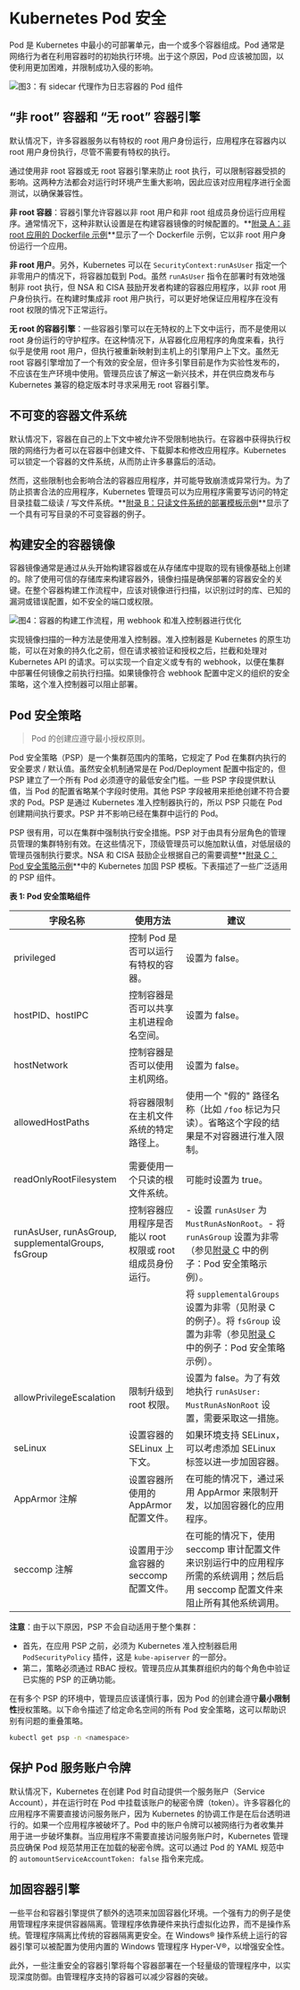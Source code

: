 # Kubernetes Pod 安全

Pod 是 Kubernetes 中最小的可部署单元，由一个或多个容器组成。Pod 通常是网络行为者在利用容器时的初始执行环境。出于这个原因，Pod 应该被加固，以使利用更加困难，并限制成功入侵的影响。

![图3：有 sidecar 代理作为日志容器的 Pod 组件](images/f3.jpg)

## “非 root” 容器和 “无 root” 容器引擎

默认情况下，许多容器服务以有特权的 root 用户身份运行，应用程序在容器内以 root 用户身份执行，尽管不需要有特权的执行。

通过使用非 root 容器或无 root 容器引擎来防止 root 执行，可以限制容器受损的影响。这两种方法都会对运行时环境产生重大影响，因此应该对应用程序进行全面测试，以确保兼容性。

**非 root 容器**：容器引擎允许容器以非 root 用户和非 root 组成员身份运行应用程序。通常情况下，这种非默认设置是在构建容器镜像的时候配置的。**[附录 A：非 root 应用的 Dockerfile 示例](appendix/a.md)**显示了一个 Dockerfile 示例，它以非 root 用户身份运行一个应用。

**非 root 用户**。另外，Kubernetes 可以在 `SecurityContext:runAsUser` 指定一个非零用户的情况下，将容器加载到 Pod。虽然 `runAsUser` 指令在部署时有效地强制非 root 执行，但 NSA 和 CISA 鼓励开发者构建的容器应用程序，以非 root 用户身份执行。在构建时集成非 root 用户执行，可以更好地保证应用程序在没有 root 权限的情况下正常运行。

**无 root 的容器引擎**：一些容器引擎可以在无特权的上下文中运行，而不是使用以 root 身份运行的守护程序。在这种情况下，从容器化应用程序的角度来看，执行似乎是使用 root 用户，但执行被重新映射到主机上的引擎用户上下文。虽然无 root 容器引擎增加了一个有效的安全层，但许多引擎目前是作为实验性发布的，不应该在生产环境中使用。管理员应该了解这一新兴技术，并在供应商发布与 Kubernetes 兼容的稳定版本时寻求采用无 root 容器引擎。

## 不可变的容器文件系统

默认情况下，容器在自己的上下文中被允许不受限制地执行。在容器中获得执行权限的网络行为者可以在容器中创建文件、下载脚本和修改应用程序。Kubernetes 可以锁定一个容器的文件系统，从而防止许多暴露后的活动。

然而，这些限制也会影响合法的容器应用程序，并可能导致崩溃或异常行为。为了防止损害合法的应用程序，Kubernetes 管理员可以为应用程序需要写访问的特定目录挂载二级读 / 写文件系统。**[附录 B：只读文件系统的部署模板示例](appendix/b.md)**显示了一个具有可写目录的不可变容器的例子。

## 构建安全的容器镜像

容器镜像通常是通过从头开始构建容器或在从存储库中提取的现有镜像基础上创建的。除了使用可信的存储库来构建容器外，镜像扫描是确保部署的容器安全的关键。在整个容器构建工作流程中，应该对镜像进行扫描，以识别过时的库、已知的漏洞或错误配置，如不安全的端口或权限。

![图4：容器的构建工作流程，用 webhook 和准入控制器进行优化](images/f4.jpg)

实现镜像扫描的一种方法是使用准入控制器。准入控制器是 Kubernetes 的原生功能，可以在对象的持久化之前，但在请求被验证和授权之后，拦截和处理对 Kubernetes API 的请求。可以实现一个自定义或专有的 webhook，以便在集群中部署任何镜像之前执行扫描。如果镜像符合 webhook 配置中定义的组织的安全策略，这个准入控制器可以阻止部署。

## Pod 安全策略

> Pod 的创建应遵守最小授权原则。

Pod 安全策略（PSP）是一个集群范围内的策略，它规定了 Pod 在集群内执行的安全要求 / 默认值。虽然安全机制通常是在 Pod/Deployment 配置中指定的，但 PSP 建立了一个所有 Pod 必须遵守的最低安全门槛。一些 PSP 字段提供默认值，当 Pod 的配置省略某个字段时使用。其他 PSP 字段被用来拒绝创建不符合要求的 Pod。PSP 是通过 Kubernetes 准入控制器执行的，所以 PSP 只能在 Pod 创建期间执行要求。PSP 并不影响已经在集群中运行的 Pod。

PSP 很有用，可以在集群中强制执行安全措施。PSP 对于由具有分层角色的管理员管理的集群特别有效。在这些情况下，顶级管理员可以施加默认值，对低层级的管理员强制执行要求。NSA 和 CISA 鼓励企业根据自己的需要调整**[附录 C：Pod 安全策略示例](appendix/c.md)**中的 Kubernetes 加固 PSP 模板。下表描述了一些广泛适用的 PSP 组件。

**表 1: Pod 安全策略组件**

| 字段名称                                           | 使用方法                                                   | 建议                                                         |
| -------------------------------------------------- | ---------------------------------------------------------- | ------------------------------------------------------------ |
| privileged                                         | 控制 Pod 是否可以运行有特权的容器。                        | 设置为 false。                                               |
| hostPID、hostIPC                                   | 控制容器是否可以共享主机进程命名空间。                     | 设置为 false。                                               |
| hostNetwork                                        | 控制容器是否可以使用主机网络。                             | 设置为 false。                                               |
| allowedHostPaths                                   | 将容器限制在主机文件系统的特定路径上。                     | 使用一个 "假的" 路径名称（比如 `/foo` 标记为只读）。省略这个字段的结果是不对容器进行准入限制。 |
| readOnlyRootFilesystem                             | 需要使用一个只读的根文件系统。                             | 可能时设置为 true。                                          |
| runAsUser, runAsGroup, supplementalGroups, fsGroup | 控制容器应用程序是否能以 root 权限或 root 组成员身份运行。 | - 设置 `runAsUser` 为 `MustRunAsNonRoot`。- 将 `runAsGroup` 设置为非零（参见[附录 C](appendix/c.md) 中的例子：Pod 安全策略示例）。 |
|                                                    |                                                            | 将 `supplementalGroups` 设置为非零（见附录 C 的例子）。将 `fsGroup` 设置为非零（参见[附录 C](appendix/c.md) 中的例子：Pod 安全策略示例）。 |
| allowPrivilegeEscalation                           | 限制升级到 root 权限。                                     | 设置为 false。为了有效地执行 `runAsUser: MustRunAsNonRoot` 设置，需要采取这一措施。 |
| seLinux                                            | 设置容器的 SELinux 上下文。                                | 如果环境支持 SELinux，可以考虑添加 SELinux 标签以进一步加固容器。 |
| AppArmor 注解                                      | 设置容器所使用的 AppArmor 配置文件。                       | 在可能的情况下，通过采用 AppArmor 来限制开发，以加固容器化的应用程序。 |
| seccomp 注解                                       | 设置用于沙盒容器的 seccomp 配置文件。                      | 在可能的情况下，使用 seccomp 审计配置文件来识别运行中的应用程序所需的系统调用；然后启用 seccomp 配置文件来阻止所有其他系统调用。 |

**注意**：由于以下原因，PSP 不会自动适用于整个集群：

- 首先，在应用 PSP 之前，必须为 Kubernetes 准入控制器启用 `PodSecurityPolicy` 插件，这是 `kube-apiserver` 的一部分。
- 第二，策略必须通过 RBAC 授权。管理员应从其集群组织内的每个角色中验证已实施的 PSP 的正确功能。

在有多个 PSP 的环境中，管理员应该谨慎行事，因为 Pod 的创建会遵守**最小限制性**授权策略。以下命令描述了给定命名空间的所有 Pod 安全策略，这可以帮助识别有问题的重叠策略。

```sh
kubectl get psp -n <namespace>
```

## 保护 Pod 服务账户令牌

默认情况下，Kubernetes 在创建 Pod 时自动提供一个服务账户（Service Account），并在运行时在 Pod 中挂载该账户的秘密令牌（token）。许多容器化的应用程序不需要直接访问服务账户，因为 Kubernetes 的协调工作是在后台透明进行的。如果一个应用程序被破坏了。Pod 中的账户令牌可以被网络行为者收集并用于进一步破坏集群。当应用程序不需要直接访问服务账户时，Kubernetes 管理员应确保 Pod 规范禁用正在加载的秘密令牌。这可以通过 Pod 的 YAML 规范中的 `automountServiceAccountToken: false` 指令来完成。

## 加固容器引擎

一些平台和容器引擎提供了额外的选项来加固容器化环境。一个强有力的例子是使用管理程序来提供容器隔离。管理程序依靠硬件来执行虚拟化边界，而不是操作系统。管理程序隔离比传统的容器隔离更安全。在 Windows® 操作系统上运行的容器引擎可以被配置为使用内置的 Windows 管理程序 Hyper-V®，以增强安全性。

此外，一些注重安全的容器引擎将每个容器部署在一个轻量级的管理程序中，以实现深度防御。由管理程序支持的容器可以减少容器的突破。
